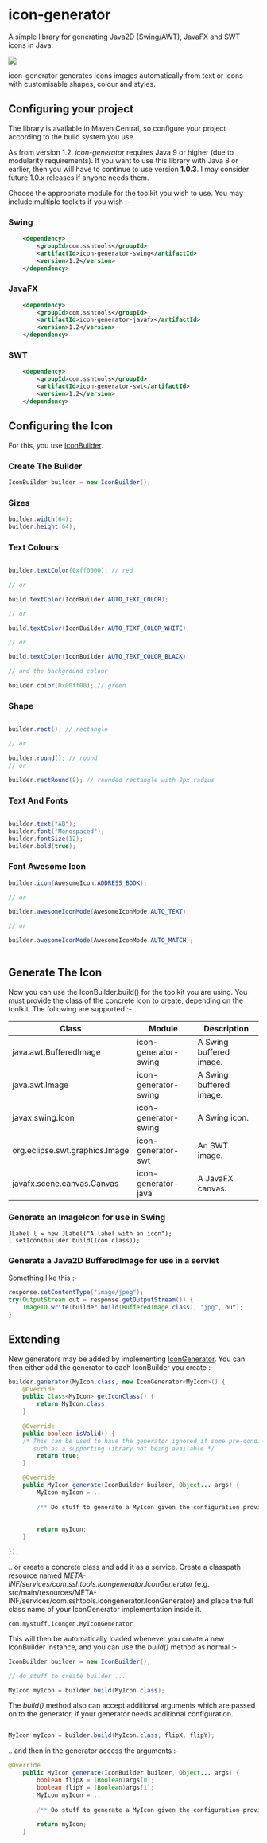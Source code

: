 # icon-generator
A simple library for generating Java2D (Swing/AWT), JavaFX and SWT icons in Java. 

![](src/web/images/sample.png)

icon-generator generates icons images automatically from text or icons with customisable shapes, colour
and styles. 

## Configuring your project

The library is available in Maven Central, so configure your project according to the
build system you use. 

As from version 1.2, *icon-generator* requires Java 9 or higher (due to modularity requirements). If you 
want to use this library with Java 8 or earlier, then you will have to continue to use version 
**1.0.3**. I may consider future 1.0.x releases if anyone needs them.

Choose the appropriate module for the toolkit you wish to use.
You may include multiple toolkits if you wish :-

### Swing

```xml
	<dependency>
		<groupId>com.sshtools</groupId>
		<artifactId>icon-generator-swing</artifactId>
		<version>1.2</version>
	</dependency>
```

### JavaFX

```xml
	<dependency>
		<groupId>com.sshtools</groupId>
		<artifactId>icon-generator-javafx</artifactId>
		<version>1.2</version>
	</dependency>
```

### SWT

```xml
	<dependency>
		<groupId>com.sshtools</groupId>
		<artifactId>icon-generator-swt</artifactId>
		<version>1.2</version>
	</dependency>
```

## Configuring the Icon

For this, you use [IconBuilder](src/main/java/com/sshtools/icongenerator/IconBuilder.java). 

### Create The Builder 

```java
IconBuilder builder = new IconBuilder();
```

### Sizes

```java
builder.width(64);
builder.height(64);
```

### Text Colours

```java

builder.textColor(0xff0000); // red

// or

build.textColor(IconBuilder.AUTO_TEXT_COLOR);

// or

build.textColor(IconBuilder.AUTO_TEXT_COLOR_WHITE);

// or

build.textColor(IconBuilder.AUTO_TEXT_COLOR_BLACK);

// and the background colour

builder.color(0x00ff00); // green
```


### Shape

```java

builder.rect(); // rectangle

// or 

builder.round(); // round
// or 

builder.rectRound(8); // rounded rectangle with 8px radius
```

### Text And Fonts

```java

builder.text("AB");
builder.font("Monospaced");
builder.fontSize(12); 
builder.bold(true);

```

### Font Awesome Icon

```java
builder.icon(AwesomeIcon.ADDRESS_BOOK);

// or

builder.awesomeIconMode(AwesomeIconMode.AUTO_TEXT);

// or

builder.awesomeIconMode(AwesomeIconMode.AUTO_MATCH);
 
```

## Generate The Icon

Now you can use the IconBuilder.build() for the toolkit you are using. You must
provide the class of the concrete icon to create, depending on the toolkit. The 
following are supported :-


| Class                    | Module | Description |
| --- | --- | --- |
| java.awt.BufferedImage | icon-generator-swing | A Swing buffered image. |
| java.awt.Image | icon-generator-swing | A Swing buffered image. |
| javax.swing.Icon | icon-generator-swing | A Swing icon. |
| org.eclipse.swt.graphics.Image | icon-generator-swt | An SWT image. |
| javafx.scene.canvas.Canvas | icon-generator-java | A JavaFX canvas. |

### Generate an ImageIcon for use in Swing

```
JLabel l = new JLabel("A label with an icon");
l.setIcon(builder.build(Icon.class));
```

### Generate a Java2D BufferedImage for use in a servlet

Something like this :- 

```java
response.setContentType("image/jpeg");
try(OutputStream out = response.getOutputStream()) {
	ImageIO.write(builder.build(BufferedImage.class), "jpg", out);
}

```

## Extending

New generators may be added by implementing [IconGenerator](src/main/java/com/sshtools/icongenerator/IconGenerator.java).
You can then either add the generator to each IconBuilder you create :-

```java
builder.generator(MyIcon.class, new IconGenerator<MyIcon>() {
	@Override
	public Class<MyIcon> getIconClass() {
		return MyIcon.class;
	}
	
	@Override
	public boolean isValid() {
	/* This can be used to have the generator ignored if some pre-condition is not met,
	   such as a supporting library not being available */
		return true;
	}

	@Override
	public MyIcon generate(IconBuilder builder, Object... args) {
		MyIcon myIcon = ..
		
		/** Do stuff to generate a MyIcon given the configuration provided by IconBuilder */ 
	
	
		return myIcon;
	}
	
});
```

.. or create a concrete class and add it as a service. Create a classpath resource named *META-INF/services/com.sshtools.icongenerator.IconGenerator* (e.g. src/main/resources/META-INF/services/com.sshtools.icongenerator.IconGenerator) and place the full class name of your IconGenerator implementation inside it. 

```
com.mystuff.icongen.MyIconGenerator
```

This will then be automatically loaded whenever you create a new IconBuilder instance, and you can use the *build()*
method as normal :-

```java
IconBuilder builder = new IconBuilder();

// do stuff to create builder ...

MyIcon myIcon = builder.build(MyIcon.class);
```

The *build()* method also can accept additional arguments which are passed on to the generator, if your generator
needs additional configuration.

```java

MyIcon myIcon = builder.build(MyIcon.class, flipX, flipY);
```

.. and then in the generator access the arguments :-

```java
@Override
	public MyIcon generate(IconBuilder builder, Object... args) {
		boolean flipX = (Boolean)args[0];
		boolean flipY = (Boolean)args[1];
		MyIcon myIcon = ..
		
		/** Do stuff to generate a MyIcon given the configuration provided by IconBuilder */ 
	
		return myIcon;
	}
```

